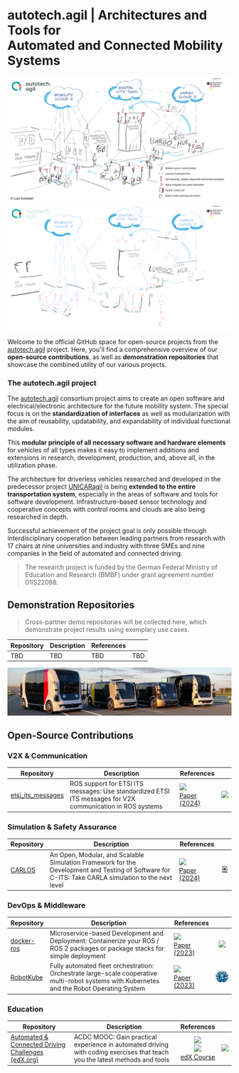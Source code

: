 # autotech.agil | Architectures and Tools for <br>Automated and Connected Mobility Systems

![Project overview](../assets/AUTOtechagil-Skizze-v2-engl-web-logos.svg#gh-light-mode-only)
![Project overview](../assets/AUTOtechagil-Skizze-v2-engl-web-logos_darkmode.svg#gh-dark-mode-only)

Welcome to the official GitHub space for open-source projects from the [autotech.agil](https://www.autotechagil.de) project. Here, you'll find a comprehensive overview of our **open-source contributions**, as well as **demonstration repositories** that showcase the combined utility of our various projects.

### The autotech.agil project

The [autotech.agil](https://www.autotechagil.de) consortium project aims to create an open software and electrical/electronic architecture for the future mobility system. The special focus is on the **standardization of interfaces** as well as modularization with the aim of reusability, updatability, and expandability of individual functional modules.

This **modular principle of all necessary software and hardware elements** for vehicles of all types makes it easy to implement additions and extensions in research, development, production, and, above all, in the utilization phase.

The architecture for driverless vehicles researched and developed in the predecessor project [UNICARagil](https://www.unicaragil.de) is being **extended to the entire transportation system**, especially in the areas of software and tools for software development. Infrastructure-based sensor technology and cooperative concepts with control rooms and clouds are also being researched in depth.

Successful achievement of the project goal is only possible through interdisciplinary cooperation between leading partners from research with 17 chairs at nine universities and industry with three SMEs and nine companies in the field of automated and connected driving.

>The research project is funded by the German Federal Ministry of Education and Research (BMBF) under grant agreement number 01IS22088.

## Demonstration Repositories

>Cross-partner demo repositories will be collected here, which demonstrate project results using exemplary use cases.

| Repository | Description | References | <div style="width:80"></div> | 
| --- | --- | --- | --- |
| TBD | TBD | TBD | TBD |

<img src="../assets/unicaragil-vehicles.png">

## Open-Source Contributions

### V2X & Communication

| Repository | Description | References | <div style="width:80"></div> | 
| --- | --- | --- | :---: |
| [etsi_its_messages](https://github.com/ika-rwth-aachen/etsi_its_messages) | ROS support for ETSI ITS messages: Use standardized ETSI ITS messages for V2X communication in ROS systems | <img src="https://img.shields.io/github/stars/ika-rwth-aachen/etsi_its_messages?style=social"/> <br/> [Paper (2024)](https://arxiv.org/abs/2403.10221) | <img src="https://github.com/ika-rwth-aachen/docker-ros/blob/main/assets/logo.png?raw=true" width="80" /> |

### Simulation & Safety Assurance

| Repository | Description | References | <div style="width:80"></div> | 
| --- | --- | --- | :---: |
| [CARLOS](https://github.com/ika-rwth-aachen/carlos) | An Open, Modular, and Scalable Simulation Framework for the Development and Testing of Software for C-ITS: Take CARLA simulation to the next level | <img src="https://img.shields.io/github/stars/ika-rwth-aachen/carlos?style=social"/> <br/> [Paper (2024)](http://arxiv.org/abs/2404.01836) | <img src="https://github.com/ika-rwth-aachen/carlos/blob/main/utils/images/logo.png?raw=true" width="80" /> |

### DevOps & Middleware

| Repository | Description | References | <div style="width:80"></div> | 
| --- | --- | --- | :---: |
| [docker-ros](https://github.com/ika-rwth-aachen/docker-ros) | Microservice-based Development and Deployment: Containerize your ROS / ROS 2 packages or package stacks for simple deployment | <img src="https://img.shields.io/github/stars/ika-rwth-aachen/docker-ros?style=social"/> <br/> [Paper (2023)](https://arxiv.org/abs/2309.06611) | <img src="https://github.com/ika-rwth-aachen/docker-ros/blob/main/assets/logo.png?raw=true" width="80" /> |
| [RobotKube](https://github.com/ika-rwth-aachen/robotkube) | Fully automated fleet orchestration: Orchestrate large-scale cooperative multi-robot systems with Kubernetes and the Robot Operating System | <img src="https://img.shields.io/github/stars/ika-rwth-aachen/robotkube?style=social"/> <br/> [Paper (2023)](https://ieeexplore.ieee.org/document/10422370) | <img src="https://github.com/ika-rwth-aachen/robotkube/blob/main/assets/robotkube_logo.png?raw=true" width="80" /> |

### Education

| Repository | Description | References | <div style="width:80"></div> | 
| --- | --- | :---: | :---: |
| [Automated & Connected Driving Challenges (edX.org)](https://github.com/ika-rwth-aachen/acdc) | ACDC MOOC: Gain practical experience in automated driving with coding exercises that teach you the latest methods and tools | <img src="https://img.shields.io/github/stars/ika-rwth-aachen/acdc?style=social"/> <br/> <img src="https://img.shields.io/github/stars/ika-rwth-aachen/acdc-notebooks?style=social"/> <br/> [edX Course](https://www.edx.org/learn/automation/rwth-aachen-university-automated-and-connected-driving-challenges) | <img src="https://pbs.twimg.com/ext_tw_video_thumb/1447574999506771970/pu/img/-02L166C-CeO2UGO.jpg" width="80" /> |
